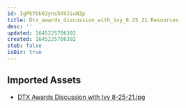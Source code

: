 ```yaml
---
id: IgPkYbk62yns5XVJiuNZp
title: Dtx_awards_discussion_with_ivy_8 25 21 Resources
desc: ''
updated: 1645225706392
created: 1645225706392
stub: false
isDir: true
---
```

## Imported Assets
- [DTX Awards Discussion with Ivy 8-25-21.jpg](/assets/dtx-awards-discussion-with-ivy-8-25-21.jpg)
